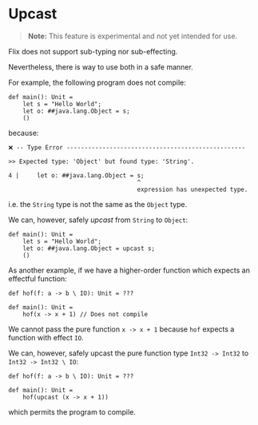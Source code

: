 # Upcast

> **Note:** This feature is experimental and not yet intended for use.

Flix does not support sub-typing nor sub-effecting.

Nevertheless, there is way to use both in a safe manner.

For example, the following program does not compile:

```flix
def main(): Unit =
    let s = "Hello World";
    let o: ##java.lang.Object = s;
    ()
```

because:

```
❌ -- Type Error --------------------------------------------------

>> Expected type: 'Object' but found type: 'String'.

4 |     let o: ##java.lang.Object = s;
                                    ^
                                    expression has unexpected type.
```

i.e. the `String` type is not the same as the `Object` type.

We can, however, safely _upcast_ from `String` to `Object`:

```flix
def main(): Unit =
    let s = "Hello World";
    let o: ##java.lang.Object = upcast s;
    ()
```

As another example, if we have a higher-order function which expects an effectful function:

```flix
def hof(f: a -> b \ IO): Unit = ???

def main(): Unit =
    hof(x -> x + 1) // Does not compile
```

We cannot pass the pure function `x -> x + 1` because `hof` expects a function with effect `IO`.

We can, however, safely upcast the pure function type `Int32 -> Int32` to `Int32 -> Int32 \ IO`:

```flix
def hof(f: a -> b \ IO): Unit = ???

def main(): Unit =
    hof(upcast (x -> x + 1))
```

which permits the program to compile.
